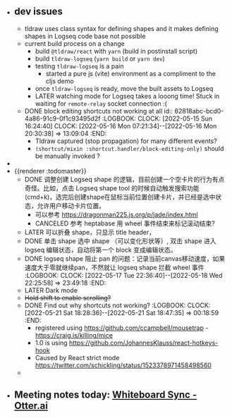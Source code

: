 - ## dev issues
	- tldraw uses class syntax for defining shapes and it makes defining shapes in Logseq code base not possible
	- current build process on a change
		- build `@tldraw/react` with `yarn` (build in postinstall script)
		- build `tldraw-logseq` (`yarn build` or `yarn dev`)
		- testing `tldraw-logseq` is a pain
			- started a pure js (vite) environment as a compliment to the cljs demo
		- once `tldraw-logseq` is ready, move the built assets to Logseq
		- LATER watching mode for Logseq takes a looong time! Stuck in waiting for `remote-relay` socket connection :(
	- DONE block editing shortcuts not working at all
	  id:: 62818abc-bcd0-4a86-91c9-0f1c93495d2f
	  :LOGBOOK:
	  CLOCK: [2022-05-15 Sun 16:24:40]
	  CLOCK: [2022-05-16 Mon 07:21:34]--[2022-05-16 Mon 20:30:38] =>  13:09:04
	  :END:
		- Tldraw captured (stop propagation) for many different events?
		- `(shortcut/mixin :shortcut.handler/block-editing-only)` should be manually invoked ?
-
- {{renderer :todomaster}}
	- DONE 调整创建 Logseq shape 的逻辑，目前创建一个空卡片的行为有点奇怪。比如，点击 Logseq shape tool 的时候自动触发搜索功能 (cmd+k)，选完后创建shape在鼠标当前位置创建卡片，并已经是选中状态，允许用户移动卡片位置。
		- 可以参考 https://dragonman225.js.org/p/jade/index.html
		- CANCELED 参考 heptabase 用 wheel 事件结束来标记滚动结束?
	- LATER 可以折叠 shape，只显示 title header，
	- DONE 单击 shape 选中 shape （可以变化形状等）, 双击 shape 进入 logseq 编辑状态，自动将第一个 block 变成编辑状态。
	- DONE logseq shape 阻止 pan 的问题：记录当前canvas移动速度，如果速度大于零就继续pan，不然就让 logseq shape 拦截 wheel 事件
	  :LOGBOOK:
	  CLOCK: [2022-05-17 Tue 22:36:40]--[2022-05-18 Wed 22:25:58] =>  23:49:18
	  :END:
	- LATER Dark mode
	- ~~Hold shift to enable scrolling?~~
	- DONE Find out why shortcuts not working?
	  :LOGBOOK:
	  CLOCK: [2022-05-21 Sat 18:28:36]--[2022-05-21 Sat 18:47:35] =>  00:18:59
	  :END:
		- registered using https://github.com/ccampbell/mousetrap - https://craig.is/killing/mice
		- 1.0 is using https://github.com/JohannesKlauss/react-hotkeys-hook
		- Caused by React strict mode https://twitter.com/schickling/status/1523378971458498560
	-
- Meeting notes today: [Whiteboard Sync - Otter.ai](https://otter.ai/u/cfuRlqSFYSGDJF6hb2yQKLpoLNk?f=home)
	-